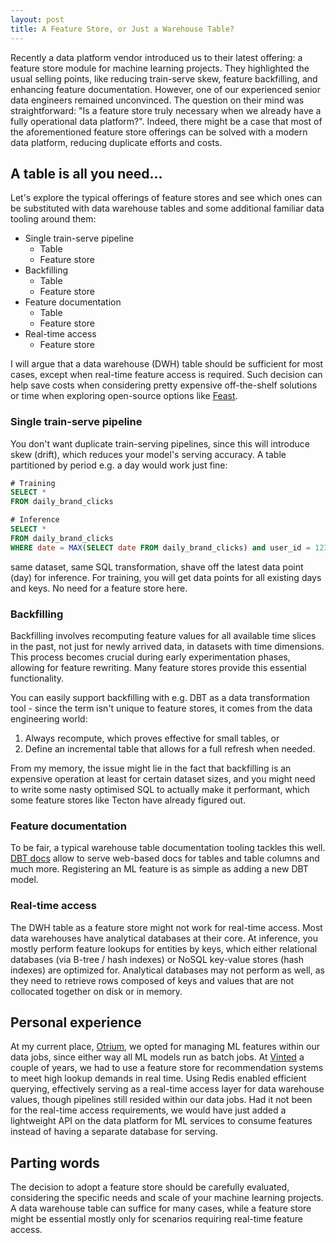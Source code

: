 ```yaml
---
layout: post
title: A Feature Store, or Just a Warehouse Table?
---
```

Recently a data platform vendor introduced us to their latest offering: a feature store module for machine learning projects. They highlighted the usual selling points, like reducing train-serve skew, feature backfilling, and enhancing feature documentation. However, one of our experienced senior data engineers remained unconvinced. The question on their mind was straightforward: "Is a feature store truly necessary when we already have a fully operational data platform?". Indeed, there might be a case that most of the aforementioned feature store offerings can be solved with a modern data platform, reducing duplicate efforts and costs.

## A table is all you need...
Let's explore the typical offerings of feature stores and see which ones can be substituted with data warehouse tables and some additional familiar data tooling around them:

* Single train-serve pipeline
  * Table
  * Feature store
* Backfilling
  * Table
  * Feature store
* Feature documentation
  * Table
  * Feature store
* Real-time access
  * Feature store

I will argue that a data warehouse (DWH) table should be sufficient for most cases, except when real-time feature access is required. Such decision can help save costs when considering pretty expensive off-the-shelf solutions or time when exploring open-source options like [Feast](https://github.com/feast-dev/feast).

### Single train-serve pipeline

You don't want duplicate train-serving pipelines, since this will introduce skew (drift), which reduces your model's serving accuracy. A table partitioned by period e.g. a day would work just fine:

```sql
# Training
SELECT *
FROM daily_brand_clicks

# Inference
SELECT *
FROM daily_brand_clicks
WHERE date = MAX(SELECT date FROM daily_brand_clicks) and user_id = 123 and brand_id = 456
```

same dataset, same SQL transformation, shave off the latest data point (day) for inference. For training, you will get data points for all existing days and keys. No need for a feature store here.

###  Backfilling

Backfilling involves recomputing feature values for all available time slices in the past, not just for newly arrived data, in datasets with time dimensions. This process becomes crucial during early experimentation phases, allowing for feature rewriting. Many feature stores provide this essential functionality.

You can easily support backfilling with e.g. DBT as a data transformation tool - since the term isn't unique to feature stores, it comes from the data engineering world:

1. Always recompute, which proves effective for small tables, or
2. Define an incremental table that allows for a full refresh when needed.

From my memory, the issue might lie in the fact that backfilling is an expensive operation at least for certain dataset sizes, and you might need to write some nasty optimised SQL to actually make it performant, which some feature stores like Tecton have already figured out.

### Feature documentation

To be fair, a typical warehouse table documentation tooling tackles this well. [DBT docs](https://docs.getdbt.com/reference/commands/cmd-docs) allow to serve web-based docs for tables and table columns and much more. Registering an ML feature is as simple as adding a new DBT model.

### Real-time access

The DWH table as a feature store might not work for real-time access. Most data warehouses have analytical databases at their core. At inference, you mostly perform feature lookups for entities by keys, which either relational databases (via B-tree / hash indexes) or NoSQL key-value stores (hash indexes) are optimized for. Analytical databases may not perform as well, as they need to retrieve rows composed of keys and values that are not collocated together on disk or in memory.

## Personal experience
At my current place, [Otrium](https://www.otrium.com/men/home), we opted for managing ML features within our data jobs, since either way all ML models run as batch jobs. At [Vinted](https://www.vinted.fr/) a couple of years, we had to use a feature store for recommendation systems to meet high lookup demands in real time. Using Redis enabled efficient querying, effectively serving as a real-time access layer for data warehouse values, though pipelines still resided within our data jobs. Had it not been for the real-time access requirements, we would have just added a lightweight API on the data platform for ML services to consume features instead of having a separate database for serving.

## Parting words

The decision to adopt a feature store should be carefully evaluated, considering the specific needs and scale of your machine learning projects. A data warehouse table can suffice for many cases, while a feature store might be essential mostly only for scenarios requiring real-time feature access.